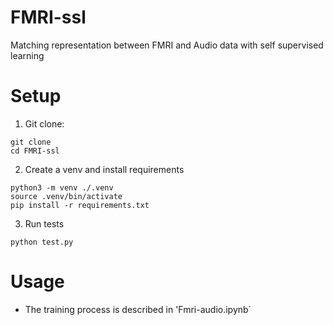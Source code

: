 # FMRI-ssl
Matching representation between FMRI and Audio data with self supervised learning
# Setup 
1. Git clone:
```
git clone 
cd FMRI-ssl
```
2. Create a venv and install requirements 
```
python3 -m venv ./.venv
source .venv/bin/activate
pip install -r requirements.txt
```
3. Run tests
````
python test.py
````
# Usage
-  The training process is described in 'Fmri-audio.ipynb`
